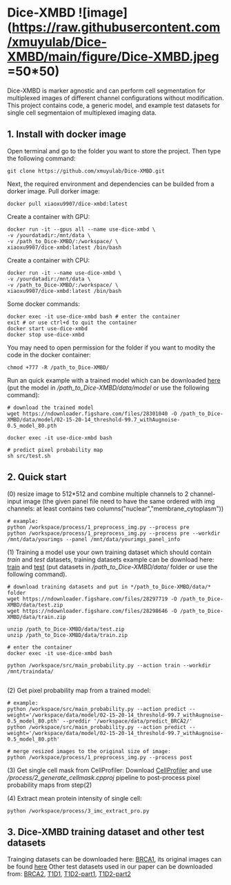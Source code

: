 # Dice-XMBD ![image](https://raw.githubusercontent.com/xmuyulab/Dice-XMBD/main/figure/Dice-XMBD.jpeg =50*50)
Dice-XMBD is marker agnostic and can perform cell segmentation for multiplexed images of different channel configurations without modification. This project contains code, a generic model, and example test datasets for single cell segmentaion of multiplexed imaging data. 

## 1. Install with docker image
Open terminal and go to the folder you want to store the project. Then type the following command:
```
git clone https://github.com/xmuyulab/Dice-XMBD.git
```

Next, the required environment and dependencies can be builded from a dorker image.
Pull dorker image:
```
docker pull xiaoxu9907/dice-xmbd:latest
```


Create a container with GPU:
```
docker run -it --gpus all --name use-dice-xmbd \
-v /yourdatadir:/mnt/data \
-v /path_to_Dice-XMBD/:/workspace/ \
xiaoxu9907/dice-xmbd:latest /bin/bash
```


Create a container with CPU:
```
docker run -it --name use-dice-xmbd \
-v /yourdatadir:/mnt/data \
-v /path_to_Dice-XMBD/:/workspace/ \
xiaoxu9907/dice-xmbd:latest /bin/bash
```

Some docker commands:
```
docker exec -it use-dice-xmbd bash # enter the container
exit # or use ctrl+d to quit the container
docker start use-dice-xmbd
docker stop use-dice-xmbd
```

You may need to open permission for the folder if you want to modity the code in the docker container:
```
chmod +777 -R /path_to_Dice-XMBD/
```

Run an quick example with a trained model which can be downloaded [here](https://figshare.com/account/projects/115347/articles/14731563) (put the model in */path_to_Dice-XMBD/data/model* or use the following command):
```
# download the trained model
wget https://ndownloader.figshare.com/files/28301040 -O /path_to_Dice-XMBD/data/model/02-15-20-14_threshold-99.7_withAugnoise-0.5_model_80.pth

docker exec -it use-dice-xmbd bash

# predict pixel probability map
sh src/test.sh
```

## 2. Quick start
(0) resize image to 512*512 and combine multiple channels to 2 channel-input image (the given panel file need to have the same ordered with img channels: at least contains two columns("nuclear","membrane_cytoplasm"))
```
# example: 
python /workspace/process/1_preprocess_img.py --process pre
python /workspace/process/1_preprocess_img.py --process pre --workdir /mnt/data/yourimgs --panel /mnt/data/yourimgs_panel_info
```

(1) Training a model use your own training dataset which should contain *train* and *test* datasets, training datasets example can be download here: [train](https://figshare.com/account/projects/115347/articles/14730573) and [test](https://figshare.com/account/projects/115347/articles/14730480) (put datasets in */path_to_Dice-XMBD/data/* folder or use the following command).
```
# download training datasets and put in */path_to_Dice-XMBD/data/* folder
wget https://ndownloader.figshare.com/files/28297719 -O /path_to_Dice-XMBD/data/test.zip
wget https://ndownloader.figshare.com/files/28298646 -O /path_to_Dice-XMBD/data/train.zip

unzip /path_to_Dice-XMBD/data/test.zip
unzip /path_to_Dice-XMBD/data/train.zip

# enter the container
docker exec -it use-dice-xmbd bash

python /workspace/src/main_probability.py --action train --workdir /mnt/traindata/
 
```

(2) Get pixel probability map from a trained model:
```
# example: 
python /workspace/src/main_probability.py --action predict --weight='/workspace/data/model/02-15-20-14_threshold-99.7_withAugnoise-0.5_model_80.pth' --preddir '/workspace/data/predict_BRCA2/'
python /workspace/src/main_probability.py --action predict --weight='/workspace/data/model/02-15-20-14_threshold-99.7_withAugnoise-0.5_model_80.pth'

# merge resized images to the original size of image:
python /workspace/process/1_preprocess_img.py --process post
```

(3) Get single cell mask from CellProfiler:
Download [CellProfiler](https://cellprofiler.org/previous-releases) and use */process/2_generate_cellmask.cpproj* pipeline to post-process pixel probability maps from step(2)

(4) Extract mean protein intensity of single cell:
```
python /workspace/process/3_imc_extract_pro.py 
```


## 3. Dice-XMBD training dataset and other test datasets
Trainging datasets can be downloaded here: [BRCA1](https://figshare.com/account/home#/projects/115347), its original images can be found [here](https://idr.openmicroscopy.org/search/?query=Name:idr0076-ali-metabric/experimentA)
Other test datasets used in our paper can be downloaded from: [BRCA2](https://zenodo.org/record/3518284#.YLnmlS8RquU), [T1D1](https://data.mendeley.com/datasets/cydmwsfztj/1), [T1D2-part1](https://data.mendeley.com/datasets/9b262xmtm9/1), [T1D2-part2](https://data.mendeley.com/datasets/xbxnfg2zfs/1)
